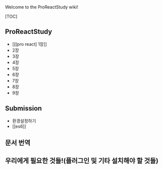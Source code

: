 Welcome to the ProReactStudy wiki!

[TOC]

## ProReactStudy
* [[[pro react] 1장]]
* 2장  
* 3장  
* 4장  
* 5장  
* 6장
* 7장
* 8장
* 9장

## Submission
* 환경설정하기
* [[es6]]


## 문서 번역

## 우리에게 필요한 것들!(플러그인 및 기타 설치해야 할 것들)